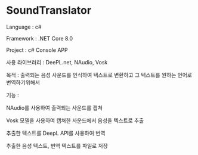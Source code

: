 # SoundTranslator


Language : c#

Framework : .NET Core 8.0

Project : c# Console APP

사용 라이브러리 : DeePL.net, NAudio, Vosk
 
목적 : 출력되는 음성 사운드를 인식하여 텍스트로 변환하고 그 텍스트를 원하는 언어로 변역하기위해서

기능 :

NAudio를 사용하여 출력되는 사운드를 캡쳐

Vosk 모델을 사용하여 캡쳐한 사운드에서 음성을 텍스트로 추출

추출한 텍스트를 DeepL API를 사용하여 번역

추출한 음성 텍스트, 번역 텍스트를 파일로 저장
